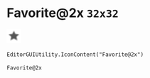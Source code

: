 # Favorite@2x `32x32`
<img src="/img/Favorite.png" width=32 height=32>

``` CSharp
EditorGUIUtility.IconContent("Favorite@2x")
```
```
Favorite@2x
```
